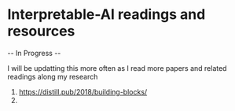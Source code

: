 # Interpretable-AI readings and resources
-- In Progress --

I will be updatting this more often as I read more papers and related readings along my research

1. https://distill.pub/2018/building-blocks/
2. 